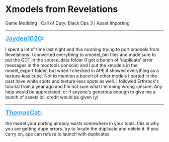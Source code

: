 # Xmodels from Revelations
Game Modding | Call of Duty: Black Ops 3 | Asset Importing

---
<strong style="font-size: 1.4em;"><span style="text-decoration: underline;text-decoration-color: #34a7f9;"><span style="color:#34a7f9;">Jayden1020</span></span>:</strong>

<p>I spent a lot of time last night and this morning trying to port xmodels from Revelations. I converted everything to xmodel_bin files and made sure to put the GDT in the source_data folder (I got a bunch of &#39;duplicate&#39; error messages in the modtools console) and I put the xmodels in the model_export folder, but when I checked in APE it showed everything as a texture-less cube. Not to mention a bunch of other models I ported in the past have white spots and texture-less spots as well. I followed Erthrock&#39;s tutorial from a year ago and I&#39;m not sure what I&#39;m doing wrong :unsure: Any help would be appreciated, or if anyone&#39;s generous enough to give me a bunch of assets lol, credit would be given (y)</p>

---
<strong style="font-size: 1.4em;"><span style="text-decoration: underline;text-decoration-color: #34a7f9;"><span style="color:#34a7f9;">ThomasCat</span></span>:</strong>

<p>the model your porting already exists somewhere in your tools. this is why you are getting dupe errors. try to locate the duplicate and delete it. if you carry on, ape can refuse to launch with duplicates.</p>
